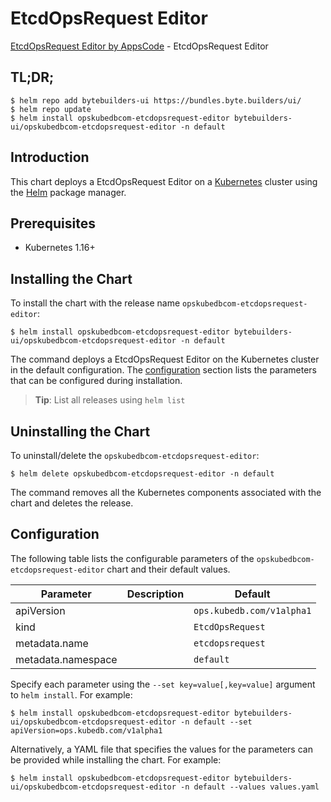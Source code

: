 # EtcdOpsRequest Editor

[EtcdOpsRequest Editor by AppsCode](https://byte.builders) - EtcdOpsRequest Editor

## TL;DR;

```console
$ helm repo add bytebuilders-ui https://bundles.byte.builders/ui/
$ helm repo update
$ helm install opskubedbcom-etcdopsrequest-editor bytebuilders-ui/opskubedbcom-etcdopsrequest-editor -n default
```

## Introduction

This chart deploys a EtcdOpsRequest Editor on a [Kubernetes](http://kubernetes.io) cluster using the [Helm](https://helm.sh) package manager.

## Prerequisites

- Kubernetes 1.16+

## Installing the Chart

To install the chart with the release name `opskubedbcom-etcdopsrequest-editor`:

```console
$ helm install opskubedbcom-etcdopsrequest-editor bytebuilders-ui/opskubedbcom-etcdopsrequest-editor -n default
```

The command deploys a EtcdOpsRequest Editor on the Kubernetes cluster in the default configuration. The [configuration](#configuration) section lists the parameters that can be configured during installation.

> **Tip**: List all releases using `helm list`

## Uninstalling the Chart

To uninstall/delete the `opskubedbcom-etcdopsrequest-editor`:

```console
$ helm delete opskubedbcom-etcdopsrequest-editor -n default
```

The command removes all the Kubernetes components associated with the chart and deletes the release.

## Configuration

The following table lists the configurable parameters of the `opskubedbcom-etcdopsrequest-editor` chart and their default values.

|     Parameter      | Description |               Default                |
|--------------------|-------------|--------------------------------------|
| apiVersion         |             | <code>ops.kubedb.com/v1alpha1</code> |
| kind               |             | <code>EtcdOpsRequest</code>          |
| metadata.name      |             | <code>etcdopsrequest</code>          |
| metadata.namespace |             | <code>default</code>                 |


Specify each parameter using the `--set key=value[,key=value]` argument to `helm install`. For example:

```console
$ helm install opskubedbcom-etcdopsrequest-editor bytebuilders-ui/opskubedbcom-etcdopsrequest-editor -n default --set apiVersion=ops.kubedb.com/v1alpha1
```

Alternatively, a YAML file that specifies the values for the parameters can be provided while
installing the chart. For example:

```console
$ helm install opskubedbcom-etcdopsrequest-editor bytebuilders-ui/opskubedbcom-etcdopsrequest-editor -n default --values values.yaml
```
